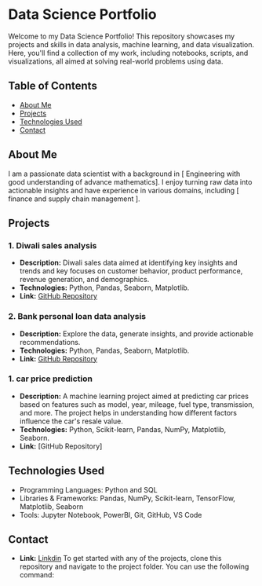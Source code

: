 # Data Science Portfolio

Welcome to my Data Science Portfolio! This repository showcases my projects and skills in data analysis, machine learning, and data visualization. Here, you'll find a collection of my work, including notebooks, scripts, and visualizations, all aimed at solving real-world problems using data.

## Table of Contents

- [About Me](#about-me)
- [Projects](#projects)
- [Technologies Used](#technologies-used)
- [Contact](#contact)

## About Me

I am a passionate data scientist with a background in [ Engineering with good understanding of advance mathematics]. I enjoy turning raw data into actionable insights and have experience in various domains, including [ finance and supply chain management ]. 

## Projects

### 1. Diwali sales analysis
- **Description:** Diwali sales data aimed at identifying key insights and trends and key focuses on customer behavior, product performance, revenue generation, and demographics.
- **Technologies:** Python, Pandas, Seaborn, Matplotlib.
- **Link:** [GitHub Repository](https://github.com/rksoni5967/Diwali-sales-analysis-.git)

### 2. Bank personal loan data analysis
- **Description:** Explore the data, generate insights, and provide actionable recommendations.
- **Technologies:** Python, Pandas, Seaborn, Matplotlib.
- **Link:** [GitHub Repository](https://github.com/rksoni5967/finance-data-analysis.git)

### 1. car price prediction
- **Description:**  A machine learning project aimed at predicting car prices based on features such as model, year, mileage, fuel type, transmission, and more. The project helps in understanding how different factors influence the car's resale value.
- **Technologies:** Python, Scikit-learn, Pandas, NumPy, Matplotlib, Seaborn.
- **Link:** [GitHub Repository]


## Technologies Used

- Programming Languages: Python and SQL
- Libraries & Frameworks: Pandas, NumPy, Scikit-learn, TensorFlow, Matplotlib, Seaborn
- Tools: Jupyter Notebook, PowerBI, Git, GitHub, VS Code

## Contact
- **Link:** [Linkdin](https://www.linkedin.com/in/rakesh-soni-2093881a1/)
To get started with any of the projects, clone this repository and navigate to the project folder. You can use the following command:
